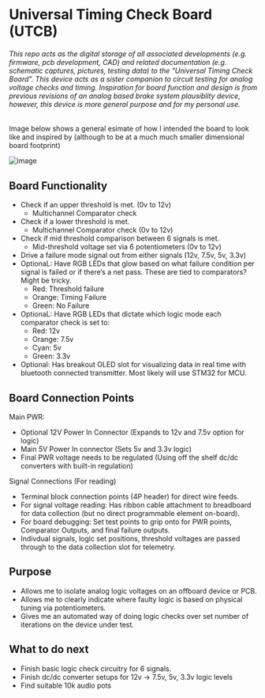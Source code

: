 # Universal Timing Check Board (UTCB)
###### This repo acts as the digital storage of all associated developments (e.g. firmware, pcb development, CAD) and related documentation (e.g. schematic captures, pictures, testing data) to the "Universal Timing Check Board". This device acts as a sister companion to circuit testing for analog voltage checks and timing. Inspiration for board function and design is from previous revisions of an analog based brake system plausiblity device, however, this device is more general purpose and for my personal use. 


Image below shows a general esimate of how I intended the board to look like and inspired by (although to be at a much much smaller dimensional board footprint)

![image](https://user-images.githubusercontent.com/126422709/221457139-57d0c613-f147-428f-b165-ee71c0b4f5a0.png)

## Board Functionality
- Check if an upper threshold is met. (0v to 12v)
    - Multichannel Comparator check
- Check if a lower threshold is met.
    - Multichannel Comparator check (0v to 12v)
- Check if mid threshold comparison between 6 signals is met. 
    - Mid-threshold voltage set via 6 potentiometers (0v to 12v)
- Drive a failure mode signal out from either signals (12v, 7.5v, 5v, 3.3v)
- OptionaL: Have RGB LEDs that glow based on what failure condition per signal is failed or if there’s a net pass. These are tied to comparators? Might be tricky. 
    - Red: Threshold failure
    - Orange: Timing Failure
    - Green: No Failure
- OptionaL: Have RGB LEDs that dictate which logic mode each comparator check is set to:
    - Red: 12v
    - Orange: 7.5v
    - Cyan: 5v
    - Green: 3.3v
- Optional: Has breakout OLED slot for visualizing data in real time with bluetooth connected transmitter. Most likely will use STM32 for MCU. 
    
## Board Connection Points

Main PWR: 
- Optional 12V Power In Connector (Expands to 12v and 7.5v option for logic) 
- Main 5V Power In connector (Sets 5v and 3.3v logic)
- Final PWR voltage needs to be regulated (Using off the shelf dc/dc converters with built-in regulation)

Signal Connections (For reading)
- Terminal block connection points (4P header) for direct wire feeds. 
- For signal voltage reading: Has ribbon cable attachment to breadboard for data collection (but no direct programmable element on-board). 
- For board debugging: Set test points to grip onto for PWR points, Comparator Outputs, and final failure outputs. 
- Indivdual signals, logic set positions, threshold voltages are passed through to the data collection slot for telemetry. 

## Purpose

- Allows me to isolate analog logic voltages on an offboard device or PCB. 
- Allows me to clearly indicate where faulty logic is based on physical tuning via potentiometers. 
- Gives me an automated way of doing logic checks over set number of iterations on the device under test. 

## What to do next
- Finish basic logic check circuitry for 6 signals.
- Finish dc/dc converter setups for 12v -> 7.5v, 5v, 3.3v logic levels
- Find suitable 10k audio pots

